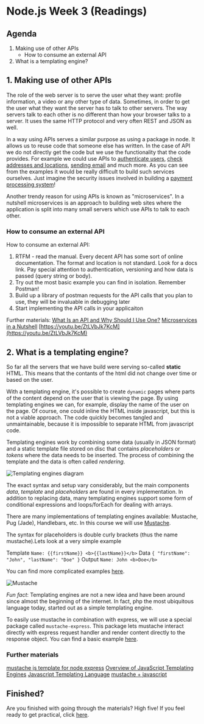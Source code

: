 # Node.js Week 3 (Readings)

## Agenda

1. Making use of other APIs
   - How to consume an external API
2. What is a templating engine?

## 1. Making use of other APIs

The role of the web server is to serve the user what they want: profile information, a video or any other type of data. Sometimes, in order to get the user what they want the server has to talk to other servers. The way servers talk to each other is no different than how your browser talks to a server. It uses the same HTTP protocol and very often REST and JSON as well.

In a way using APIs serves a similar purpose as using a package in node. It allows us to reuse code that someone else has written. In the case of API we do not directly get the code but we use the functionality that the code provides. For example we could use APIs to [authenticate users](https://developers.facebook.com/docs/facebook-login/), [check addresses and locations](https://locationiq.com/#demo), [sending email](https://sendgrid.com/docs/for-developers/sending-email/api-getting-started/) and much more. As you can see from the examples it would be really difficult to build such services ourselves. Just imagine the security issues involved in building a [payment processing system](https://stripe.com/docs/api)!

Another trendy reason for using APIs is known as "microservices". In a nutshell microservices is an approach to building web sites where the application is split into many small servers which use APIs to talk to each other.

### How to consume an external API

How to consume an external API:

1. RTFM - read the manual. Every decent API has some sort of online documentation. The format and location is not standard. Look for a docs link. Pay special attention to authentication, versioning and how data is passed (query string or body).
2. Try out the most basic example you can find in isolation. Remember Postman!
3. Build up a library of postman requests for the API calls that you plan to use, they will be invaluable in debugging later
4. Start implementing the API calls in your applicaiton

Further materials:
[What Is an API and Why Should I Use One?](https://medium.com/@TebbaVonMathenstien/what-is-an-api-and-why-should-i-use-one-863c3365726b)
[Microservices in a Nutshell](https://www.thoughtworks.com/insights/blog/microservices-nutshell)
[https://youtu.be/ZtLVbJk7KcM](https://youtu.be/ZtLVbJk7KcM)

## 2. What is a templating engine?

So far all the servers that we have build were serving so-called **static** HTML. This means that the contants of the html did not change over time or based on the user.

With a templating engine, it's possible to create `dynamic` pages where parts of the content depend on the user that is viewing the page. By using templating engines we can, for example, display the name of the user on the page. Of course, one could inline the HTML inside javascript, but this is not a viable approach. The code quickly becomes tangled and unmaintainable, because it is impossible to separate HTML from javascript code.

Templating engines work by combining some data (usually in JSON format) and a static template file stored on disc that contains _placeholders_ or _tokens_ where the data needs to be inserted. The process of combining the template and the data is often called _rendering_.

![Templating engines diagram](https://hackernoon.com/hn-images/1*XNuVdKSup2Gk9LjDNlsCYw.png)

The exact syntax and setup vary considerably, but the main components _data_, _template_ and _placeholders_ are found in every implementation. In addition to replacing data, many templating engines support some form of conditional expressions and loops/forEach for dealing with arrays.

There are many implementations of templating engines available: Mustache, Pug (Jade), Handlebars, etc. In this course we will use [Mustache](https://mustache.github.io/#demo).

The syntax for placeholders is double curly brackets (thus the name mustache).Lets look at a very simple example

Template `Name: {{firstName}} <b>{{lastName}}</b>`
Data `{ "firstName": "John", "lastName": "Doe" }`
Output `Name: John <b>Doe</b>`

You can find more complicated examples [here](https://mustache.github.io/mustache.5.html).

![Mustache](https://media3.giphy.com/media/ehA575gOh0RIQ/giphy.gif?cid=790b761146a36446416541ec3708f8406232e40e052ee6d8&rid=giphy.gif)

_Fun fact_: Templating engines are not a new idea and have been around since almost the beginning of the internet. In fact, php the most ubiquitous language today, started out as a simple templating engine.

To easily use mustache in combination with express, we will use a special package called `mustache-express`. This package lets mustache interact directly with express request handler and render content directly to the response object. You can find a basic example [here](https://github.com/bryanburgers/node-mustache-express).

### Further materials

[mustache js template for node express](https://www.youtube.com/watch?v=mbHz11t84kI)
[Overview of JavaScript Templating Engines](https://strongloop.com/strongblog/compare-javascript-templates-jade-mustache-dust/)
[Javascript Templating Language](https://medium.com/@1sherlynn/javascript-templating-language-and-engine-mustache-js-with-node-and-express-f4c2530e73b2)
[mustache + javascript](https://github.com/janl/mustache.js/)

## Finished?

Are you finished with going through the materials? High five! If you feel ready to get practical, click [here](./MAKEME.md).
